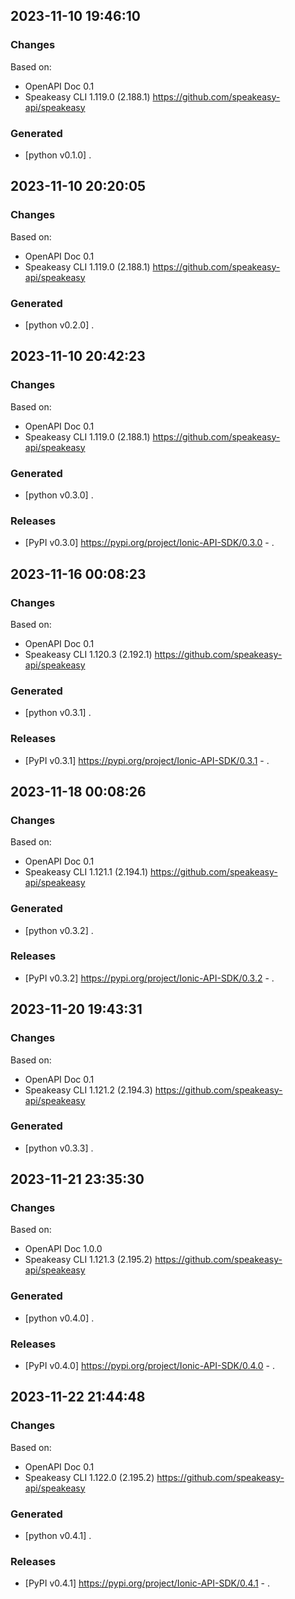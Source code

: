 

## 2023-11-10 19:46:10
### Changes
Based on:
- OpenAPI Doc 0.1 
- Speakeasy CLI 1.119.0 (2.188.1) https://github.com/speakeasy-api/speakeasy
### Generated
- [python v0.1.0] .

## 2023-11-10 20:20:05
### Changes
Based on:
- OpenAPI Doc 0.1 
- Speakeasy CLI 1.119.0 (2.188.1) https://github.com/speakeasy-api/speakeasy
### Generated
- [python v0.2.0] .

## 2023-11-10 20:42:23
### Changes
Based on:
- OpenAPI Doc 0.1 
- Speakeasy CLI 1.119.0 (2.188.1) https://github.com/speakeasy-api/speakeasy
### Generated
- [python v0.3.0] .
### Releases
- [PyPI v0.3.0] https://pypi.org/project/Ionic-API-SDK/0.3.0 - .

## 2023-11-16 00:08:23
### Changes
Based on:
- OpenAPI Doc 0.1 
- Speakeasy CLI 1.120.3 (2.192.1) https://github.com/speakeasy-api/speakeasy
### Generated
- [python v0.3.1] .
### Releases
- [PyPI v0.3.1] https://pypi.org/project/Ionic-API-SDK/0.3.1 - .

## 2023-11-18 00:08:26
### Changes
Based on:
- OpenAPI Doc 0.1 
- Speakeasy CLI 1.121.1 (2.194.1) https://github.com/speakeasy-api/speakeasy
### Generated
- [python v0.3.2] .
### Releases
- [PyPI v0.3.2] https://pypi.org/project/Ionic-API-SDK/0.3.2 - .

## 2023-11-20 19:43:31
### Changes
Based on:
- OpenAPI Doc 0.1 
- Speakeasy CLI 1.121.2 (2.194.3) https://github.com/speakeasy-api/speakeasy
### Generated
- [python v0.3.3] .

## 2023-11-21 23:35:30
### Changes
Based on:
- OpenAPI Doc 1.0.0 
- Speakeasy CLI 1.121.3 (2.195.2) https://github.com/speakeasy-api/speakeasy
### Generated
- [python v0.4.0] .
### Releases
- [PyPI v0.4.0] https://pypi.org/project/Ionic-API-SDK/0.4.0 - .

## 2023-11-22 21:44:48
### Changes
Based on:
- OpenAPI Doc 0.1 
- Speakeasy CLI 1.122.0 (2.195.2) https://github.com/speakeasy-api/speakeasy
### Generated
- [python v0.4.1] .
### Releases
- [PyPI v0.4.1] https://pypi.org/project/Ionic-API-SDK/0.4.1 - .